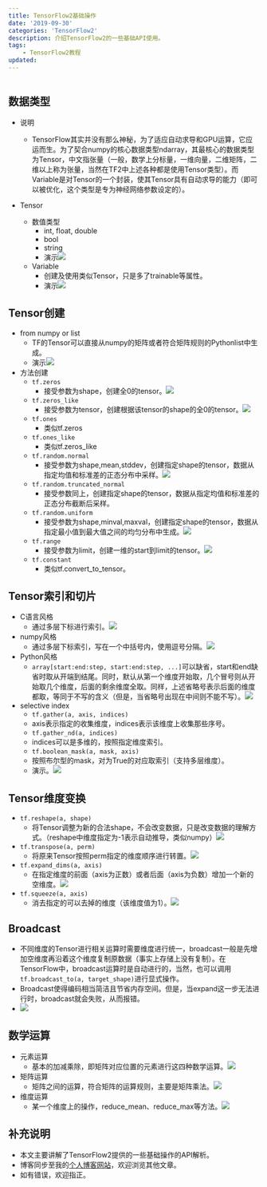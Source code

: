 ```yaml
---
title: TensorFlow2基础操作
date: '2019-09-30'
categories: 'TensorFlow2'
description: 介绍TensorFlow2的一些基础API使用。
tags: 
    - TensorFlow2教程
updated: 
---
```

<img src='/asset/2019-09-21/tf2.gif' alt='' />


## 数据类型
- 说明
  - TensorFlow其实并没有那么神秘，为了适应自动求导和GPU运算，它应运而生。为了契合numpy的核心数据类型ndarray，其最核心的数据类型为Tensor，中文指张量（一般，数学上分标量，一维向量，二维矩阵，二维以上称为张量，当然在TF2中上述各种都是使用Tensor类型）。而Variable是对Tensor的一个封装，使其Tensor具有自动求导的能力（即可以被优化，这个类型是专为神经网络参数设定的）。

- Tensor
  - 数值类型
    - int, float, double
    - bool
    - string
    - 演示![](/asset/2019-09-30/datatype.png)
  - Variable
    - 创建及使用类似Tensor，只是多了trainable等属性。
    - 演示![](/asset/2019-09-30/variable.png)


## Tensor创建
- from numpy or list
  - TF的Tensor可以直接从numpy的矩阵或者符合矩阵规则的Pythonlist中生成。
  - 演示![](/asset/2019-09-30/from_np.png)
- 方法创建
  - `tf.zeros`
    - 接受参数为shape，创建全0的tensor。![](/asset/2019-09-30/zeros.png)
  - `tf.zeros_like`
    - 接受参数为tensor，创建根据该tensor的shape的全0的tensor。![](/asset/2019-09-30/zeros_like.png)
  - `tf.ones`
    - 类似tf.zeros
  - `tf.ones_like`
    - 类似tf.zeros_like
  - `tf.random.normal`
    - 接受参数为shape,mean,stddev，创建指定shape的tensor，数据从指定均值和标准差的正态分布中采样。![](/asset/2019-09-30/normal.png)
  - `tf.random.truncated_normal`
    - 接受参数同上，创建指定shape的tensor，数据从指定均值和标准差的正态分布截断后采样。
  - `tf.random.uniform`
    - 接受参数为shape,minval,maxval，创建指定shape的tensor，数据从指定最小值到最大值之间的均匀分布中生成。![](/asset/2019-09-30/uniform.png)
  - `tf.range`
    - 接受参数为limit，创建一维的start到limit的tensor。![](/asset/2019-09-30/range.png)
  - `tf.constant`
    - 类似tf.convert_to_tensor。


## Tensor索引和切片
- C语言风格
  - 通过多层下标进行索引。![](/asset/2019-09-30/c_index.png)
- numpy风格
  - 通过多层下标索引，写在一个中括号内，使用逗号分隔。![](/asset/2019-09-30/np_index.png)
- Python风格
  - `array[start:end:step, start:end:step, ...]`可以缺省，start和end缺省时取从开端到结尾。同时，默认从第一个维度开始取，几个冒号则从开始取几个维度，后面的剩余维度全取。同样，上述省略号表示后面的维度都取，等同于不写的含义（但是，当省略号出现在中间则不能不写）。![](/asset/2019-09-30/slice.png)
- selective index
  - `tf.gather(a, axis, indices)`
  - axis表示指定的收集维度，indices表示该维度上收集那些序号。
  - `tf.gather_nd(a, indices)`
  - indices可以是多维的，按照指定维度索引。
  - `tf.boolean_mask(a, mask, axis)`
  - 按照布尔型的mask，对为True的对应取索引（支持多层维度）。
  - 演示。![](/asset/2019-09-30/selective.png)


## Tensor维度变换
- `tf.reshape(a, shape)`
  - 将Tensor调整为新的合法shape，不会改变数据，只是改变数据的理解方式。（reshape中维度指定为-1表示自动推导，类似numpy）![](/asset/2019-09-30/reshape.png)
- `tf.transpose(a, perm)`
  - 将原来Tensor按照perm指定的维度顺序进行转置。![](/asset/2019-09-30/transpose.png)
- `tf.expand_dims(a, axis)`
  - 在指定维度的前面（axis为正数）或者后面（axis为负数）增加一个新的空维度。![](/asset/2019-09-30/expand.png)
- `tf.squeeze(a, axis)`
  - 消去指定的可以去掉的维度（该维度值为1）。![](/asset/2019-09-30/squeeze.png)


## Broadcast
- 不同维度的Tensor进行相关运算时需要维度进行统一，broadcast一般是先增加空维度再沿着这个维度复制原数据（事实上存储上没有复制）。在TensorFlow中，broadcast运算时是自动进行的，当然，也可以调用`tf.broadcast_to(a, target_shape)`进行显式操作。
- Broadcast使得编码相当简洁且节省内存空间。但是，当expand这一步无法进行时，broadcast就会失败，从而报错。
- ![](/asset/2019-09-30/broadcast.png)


## 数学运算
- 元素运算
  - 基本的加减乘除，即矩阵对应位置的元素进行这四种数学运算。![](/asset/2019-09-30/math.png)
- 矩阵运算
  - 矩阵之间的运算，符合矩阵的运算规则，主要是矩阵乘法。![](/asset/2019-09-30/mul.png)
- 维度运算
  - 某一个维度上的操作，reduce_mean、reduce_max等方法。![](/asset/2019-09-30/reduce.png)


## 补充说明
- 本文主要讲解了TensorFlow2提供的一些基础操作的API解析。
- 博客同步至我的[个人博客网站](https://luanshiyinyang.github.io)，欢迎浏览其他文章。
- 如有错误，欢迎指正。